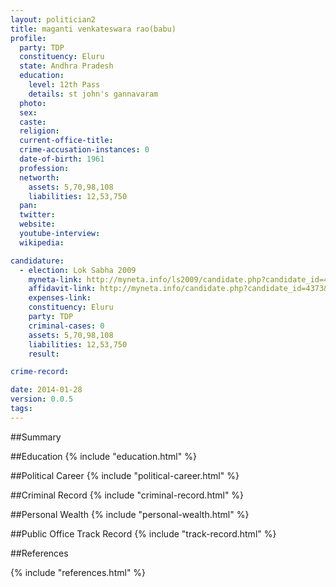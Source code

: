```yaml
---
layout: politician2
title: maganti venkateswara rao(babu)
profile: 
  party: TDP
  constituency: Eluru
  state: Andhra Pradesh
  education: 
    level: 12th Pass
    details: st john's gannavaram
  photo: 
  sex: 
  caste: 
  religion: 
  current-office-title: 
  crime-accusation-instances: 0
  date-of-birth: 1961
  profession: 
  networth: 
    assets: 5,70,98,108
    liabilities: 12,53,750
  pan: 
  twitter: 
  website: 
  youtube-interview: 
  wikipedia: 

candidature: 
  - election: Lok Sabha 2009
    myneta-link: http://myneta.info/ls2009/candidate.php?candidate_id=4373
    affidavit-link: http://myneta.info/candidate.php?candidate_id=4373&scan=original
    expenses-link: 
    constituency: Eluru 
    party: TDP
    criminal-cases: 0
    assets: 5,70,98,108
    liabilities: 12,53,750
    result:  

crime-record: 

date: 2014-01-28
version: 0.0.5
tags: 
---
```

##Summary


##Education
{% include "education.html" %}


##Political Career
{% include "political-career.html" %}


##Criminal Record
{% include "criminal-record.html" %}


##Personal Wealth
{% include "personal-wealth.html" %}


##Public Office Track Record
{% include "track-record.html" %}


##References


{% include "references.html" %}
